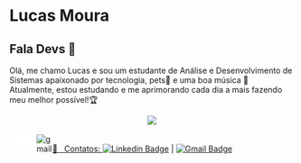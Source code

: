 # Lucas Moura


## Fala Devs :metal:

Olá, me chamo Lucas e sou um estudante de Análise e Desenvolvimento de Sistemas apaixonado por tecnologia, pets:dog: e uma boa música :guitar: 
Atualmente, estou estudando e me aprimorando cada dia a mais fazendo meu melhor possível!:trophy:


<p align="center">
  <img src="https://preview.redd.it/ui7jb52k78u51.jpg?auto=webp&s=a331aa3bce1622bc52bc472af72296a8a186a79c" width="350">
</p>

<a href="https://www.instagram.com/lucasmoura328" target="_blank"><img align="left" alt="Instagram" width="26px" src="https://github.com/Aakarsh-B/trying-repos/blob/master/insta.svg" />
<a href="https://www.linkedin.com/in/lucas-moura-programmer/" target="_blank"><img align="left" alt="LinkedIn" width="22px" src="https://github.com/Aakarsh-B/trying-repos/blob/master/linkedin.svg" />
<a href="https://www.gmail.com/mailto:lucasjosemoura649@gmail.com" target="_blank"><img align="left" alt="gmail" width="28px" src="https://brandslogos.com/wp-content/uploads/images/large/gmail-icon-logo-black-and-white.png" />
  
<br/> :email: &nbsp; Contatos: [![Linkedin Badge](https://img.shields.io/badge/-LucasMoura-blue?style=flat-square&logo=Linkedin&logoColor=white&link=https://www.linkedin.com/in/lucas-moura-628582184/)](https:/https://www.linkedin.com/in/lucas-moura-programmer/) 
| 
[![Gmail Badge](https://img.shields.io/badge/-lucasjosemoura649@gmail.com-c14438?style=flat-square&logo=Gmail&logoColor=white&link=mailto:lucasjosemoura649@gmail.com)](mailto:lucasjosemoura649@gmail.com)
